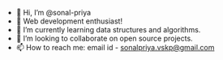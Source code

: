 - 👋 Hi, I’m @sonal-priya
- 👀 Web development enthusiast!
- 🌱 I’m currently learning data structures and algorithms.
- 💞️ I’m looking to collaborate on open source projects.
- 📫 How to reach me: email id - sonalpriya.vskp@gmail.com

<!---
sonal-priya/sonal-priya is a ✨ special ✨ repository because its `README.md` (this file) appears on your GitHub profile.
You can click the Preview link to take a look at your changes.
--->
